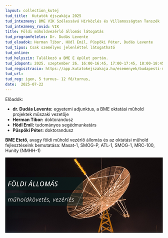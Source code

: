 ```yaml
---
layout: collection_kutej
tud_title:  Kutatók éjszakája 2025
tud_intezmeny: BME VIK Szélessávú Hírközlés és Villamosságtan Tanszék
tud_intezmeny_rovid: VIK
title: Földi műholdvezérlő állomás látogatás
tud_programfelelos: Dr. Dudás Levente
tud_eloadok: Herman Tibor, Hödl Emil, Püspöki Péter, Dudás Levente
tud_tipus: Csak személyes jelenléttel látogatható
tud_online: 
tud_helyszin: Találkozó a BME E épület portán.
tud_idopont: 2025. szeptember 26. 16:00-16:45, 17:00-17:45, 18:00-18:45, 19:00-19:45, 20:00-20:45
tud_regisztracio: https://app.kutatokejszakaja.hu/esemenyek/budapesti-muszaki-es-gazdasagtudomanyi-egyetem-bme/foldi-muholdvezerlo-allomas-latogatas
tud_url: 
tud_reg: igen, 5 turnus- 12 fő/turnus, 
date:  2025-07-22
---
```

Előadók:
- **dr. Dudás Levente:** egyetemi adjunktus, a BME oktatási műhold projektek műszaki vezetője
- **Herman Tibor:** doktorandusz
- **Hödl Emil:** tudományos segédmunkatárs
- **Püspöki Péter:** doktorandusz



**BME Etető**, avagy földi műhold vezérlő állomás és az oktatási műhold fejlesztéseink bemutatása: Masat-1, SMOG-P, ATL-1, SMOG-1, MRC-100, Hunity (NMHH-1)



![Földi műhold vezérlő állomás látogatás](../2025/images/foldi-muhold-vezerlo-allomas-latogatas.png)
